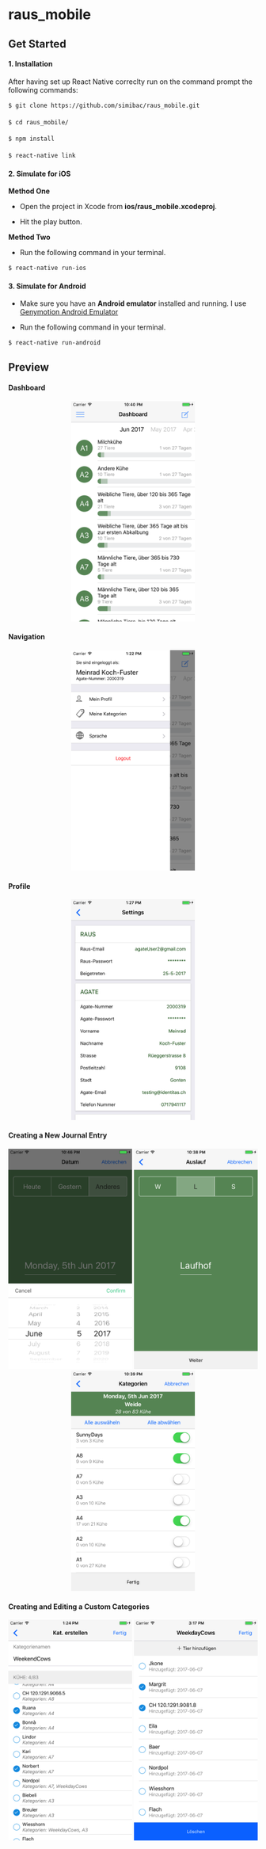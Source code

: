 # raus_mobile

## Get Started


#### 1. Installation

After having set up React Native correclty run on the command prompt the following commands:

```sh
$ git clone https://github.com/simibac/raus_mobile.git

$ cd raus_mobile/

$ npm install

$ react-native link
```

#### 2. Simulate for iOS

**Method One**

*	Open the project in Xcode from **ios/raus_mobile.xcodeproj**.

*	Hit the play button.


**Method Two**

*	Run the following command in your terminal.

```sh
$ react-native run-ios
```

#### 3. Simulate for Android

*	Make sure you have an **Android emulator** installed and running. I use [Genymotion Android Emulator](https://www.genymotion.com/)

*	Run the following command in your terminal.

```sh
$ react-native run-android
```


## Preview
#### Dashboard
<p align="center">
  <img src="/screenshots/dashboard.png" width="250" />
</p>

#### Navigation
<p align="center">
  <img src="/screenshots/menu_drawer.png" width="250" />
</p>

#### Profile
<p align="center">
  <img src="/screenshots/settings.png" width="250" />
</p>

#### Creating a New Journal Entry
<p float="left" align="center">
  <img src="/screenshots/date_ios.png" width="250" />
  <img src="/screenshots/field_lairage.png" width="250" /> 
  <img src="/screenshots/category_selection.png" width="250" />
</p>

#### Creating and Editing a Custom Categories
<p float="left" align="center">
  <img src="/screenshots/create_category.png" width="250" />
  <img src="/screenshots/edit_category.png" width="250" /> 
</p>
